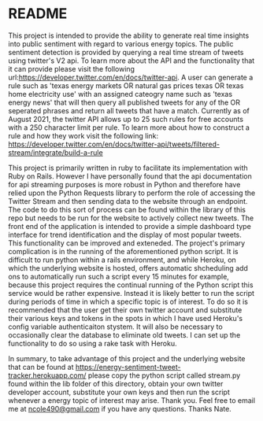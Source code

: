 # README

This project is intended to provide the ability to generate real time insights into public sentiment with regard to various energy topics. The public sentiment detection is provided by querying a real time stream of tweets using twitter's V2 api. To learn more about the API and the functionality that it can provide please visit the following url:https://developer.twitter.com/en/docs/twitter-api. A user can generate a rule such as 'texas energy markets OR natural gas prices texas OR texas home electricity use' with an assigned cateogry name such as 'texas energy news' that will then query all published tweets for any of the OR seperated phrases and return all tweets that have a match. Currently as of August 2021, the twitter API allows up to 25 such rules for free accounts with a 250 character limit per rule. To learn more about how to construct a rule and how they work visit the following link: https://developer.twitter.com/en/docs/twitter-api/tweets/filtered-stream/integrate/build-a-rule

This project is primarily written in ruby to facilitate its implementation with Ruby on Rails. However I have personally found that the api documentation for api streaming purposes is more robust in Python and therefore have relied upon the Python Requests library to perform the role of accessing the Twitter Stream and then sending data to the website through an endpoint. The code to do this sort of process can be found within the library of this repo but needs to be run for the website to actively collect new tweets. The front end of the application is intended to provide a simple dashboard type interface for trend identification and the display of most popular tweets. This functionality can be improved and exteneded. The project's primary complication is in the running of the aforementioned python script. It is difficult to run python within a rails environment, and while Heroku, on which the underlying website is hosted, offers automatic shcheduling add ons to automatically run such a script every 15 minutes for example, because this project requires the continual running of the Python script this service would be rather expensive. Instead it is likely better to run the script during periods of time in which a specific topic is of interest. To do so it is recommended that the user get their own twitter account and substitute their various keys and tokens in the spots in which I have used Heroku's config variable authenticaiton stystem. It will also be necessary to occasionally clear the database to eliminate old tweets. I can set up the functionality to do so using a rake task with Heroku. 

In summary, to take advantage of this project and the underlying website that can be found at https://energy-sentiment-tweet-tracker.herokuapp.com/ please copy the python script called stream.py found within the lib folder of this directory, obtain your own twitter developer account, substitute your own keys and then run the script whenever a energy topic of interest may arise. Thank you. Feel free to email me at ncole490@gmail.com if you have any questions. Thanks Nate.